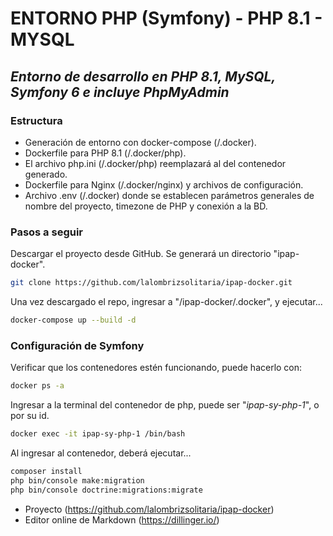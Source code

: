 # ENTORNO PHP (Symfony) - PHP 8.1 - MYSQL

## _Entorno de desarrollo en PHP 8.1, MySQL, Symfony 6 e incluye PhpMyAdmin_

### Estructura

- Generación de entorno con docker-compose (/.docker).
- Dockerfile para PHP 8.1 (/.docker/php). 
- El archivo php.ini (/.docker/php) reemplazará al del contenedor generado.
- Dockerfile para Nginx (/.docker/nginx) y archivos de configuración.
- Archivo .env (/.docker) donde se establecen parámetros generales de nombre del proyecto, timezone de PHP y conexión a la BD.

### Pasos a seguir

Descargar el proyecto desde GitHub. Se generará un directorio "ipap-docker".

```sh
git clone https://github.com/lalombrizsolitaria/ipap-docker.git
```

Una vez descargado el repo, ingresar a "/ipap-docker/.docker", y ejecutar...

```sh
docker-compose up --build -d
```

### Configuración de Symfony

Verificar que los contenedores estén funcionando, puede hacerlo con: 

```sh
docker ps -a
```

Ingresar a la terminal del contenedor de php, puede ser "_ipap-sy-php-1_", o por su id.

```sh
docker exec -it ipap-sy-php-1 /bin/bash
```

Al ingresar al contenedor, deberá ejecutar...


```sh
composer install
php bin/console make:migration
php bin/console doctrine:migrations:migrate
```


- Proyecto (https://github.com/lalombrizsolitaria/ipap-docker)
- Editor online de Markdown (https://dillinger.io/)
